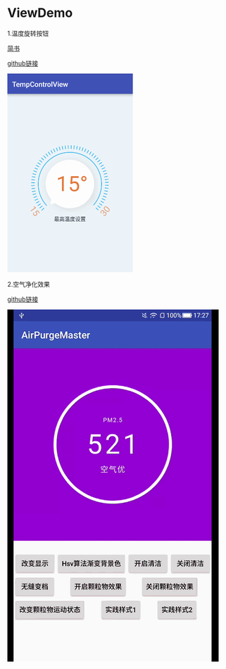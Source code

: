 # ViewDemo

1.温度旋转按钮

[简书](http://www.jianshu.com/p/2f7bfe1d7345)

[github链接](https://github.com/alidili/TempControlView)
      
![image](https://github.com/shiweigang789/ViewDemo/blob/master/image/tempview.gif)


2.空气净化效果

[github链接](https://github.com/mochixuan/AirPurgeView)
      
![image](https://github.com/shiweigang789/ViewDemo/blob/master/image/airpurge.gif)


      
      
